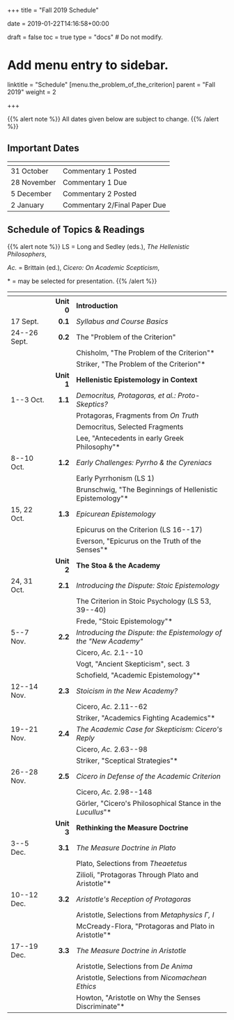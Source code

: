 +++
title = "Fall 2019 Schedule"

date = 2019-01-22T14:16:58+00:00

draft = false
toc = true
type = "docs"  # Do not modify.

# Add menu entry to sidebar.
linktitle = "Schedule"
[menu.the_problem_of_the_criterion]
  parent = "Fall 2019"
  weight = 2

+++

{{% alert note %}}
All dates given below are subject to change.
{{% /alert %}}

## Important Dates

| <span>          |                                 |
|-----------------|---------------------------------|
| 31 October      | Commentary 1 Posted             |
| 28 November     | Commentary 1 Due                |
| 5 December      | Commentary 2 Posted             |
| 2 January       | Commentary 2/Final Paper Due    |




## Schedule of Topics & Readings

{{% alert note %}}
LS = Long and Sedley (eds.), _The Hellenistic Philosophers_,

_Ac._ = Brittain (ed.), _Cicero: On Academic Scepticism_,

\* = may be selected for presentation.
{{% /alert %}}

| <span>      |             |                                                  |
|-------------|------------:|--------------------------------------------------|
|             | **Unit 0**  | **Introduction**                                 |
| 17 Sept.    | **0.1**     | _Syllabus and Course Basics_                     |
| 24--26 Sept.| **0.2**     | The "Problem of the Criterion"                   |
|             |             | <i class="fa fa-book-open"></i> Chisholm, "The Problem of the Criterion"*                                                     |
|             |             | <i class="fa fa-book-open"></i> Striker, "The Problem of the Criterion"*                                                     |
|             | **Unit 1**  | **Hellenistic Epistemology in Context**          |
| 1--3 Oct.   | **1.1**     | _Democritus, Protagoras, et al.: Proto-Skeptics?_|
|             |             | <i class="fa fa-book-open"></i> Protagoras, Fragments from _On Truth_                                                      |
|             |             | <i class="fa fa-book-open"></i> Democritus, Selected Fragments                                                             |
|             |             | <i class="fa fa-book-open"></i> Lee, "Antecedents in early Greek Philosophy"*                                                    |
| 8--10 Oct.  | **1.2**     | _Early Challenges: Pyrrho & the Cyreniacs_       |
|             |             | <i class="fa fa-book-open"></i> Early Pyrrhonism (LS 1)                                                                         |
|             |             | <i class="fa fa-book-open"></i> Brunschwig, "The Beginnings of Hellenistic Epistemology"*                                       |
| 15, 22 Oct. | **1.3**     | _Epicurean Epistemology_                         |
|             |             | <i class="fa fa-book-open"></i> Epicurus on the Criterion (LS 16--17)                                                          |
|             |             | <i class="fa fa-book-open"></i> Everson, "Epicurus on the Truth of the Senses"*                                         |
|             | **Unit 2**  | **The Stoa & the Academy**                       |
| 24, 31 Oct. | **2.1**     | _Introducing the Dispute: Stoic Epistemology_    |
|             |             | <i class="fa fa-book-open"></i> The Criterion in Stoic Psychology (LS 53, 39--40)                                               |
|             |             | <i class="fa fa-book-open"></i> Frede, "Stoic Epistemology"*                                                                 |
| 5--7 Nov.   | **2.2**     | _Introducing the Dispute: the Epistemology of the "New Academy"_                                                                 |
|             |             | <i class="fa fa-book-open"></i> Cicero, _Ac._ 2.1--10                                                                            |
|             |             | <i class="fa fa-book-open"></i> Vogt, "Ancient Skepticism", sect. 3                                                           |
|             |             | <i class="fa fa-book-open"></i> Schofield, "Academic Epistemology"*                                                       |
| 12--14 Nov. | **2.3**     | _Stoicism in the New Academy?_                   |
|             |             | <i class="fa fa-book-open"></i> Cicero, _Ac._ 2.11--62                                                                       |
|             |             | <i class="fa fa-book-open"></i> Striker, "Academics Fighting Academics"*                                                |
| 19--21 Nov. | **2.4**     | _The Academic Case for Skepticism: Cicero's Reply_                                                                         |
|             |             | <i class="fa fa-book-open"></i> Cicero, _Ac._ 2.63--98                                                                       |
|             |             | <i class="fa fa-book-open"></i> Striker, "Sceptical Strategies"*                                                        |
| 26--28 Nov. | **2.5**     | _Cicero in Defense of the Academic Criterion_    |
|             |             | <i class="fa fa-book-open"></i> Cicero, _Ac._ 2.98--148                                                                      |
|             |             | <i class="fa fa-book-open"></i> Görler, "Cicero's Philosophical Stance in the _Lucullus_"*                                       |
|             | **Unit 3**  | **Rethinking the Measure Doctrine**              |
| 3--5 Dec.   | **3.1**     | _The Measure Doctrine in Plato_                  |
|             |             | <i class="fa fa-book-open"></i> Plato, Selections from _Theaetetus_                                                              |
|             |             | <i class="fa fa-book-open"></i> Zilioli, "Protagoras Through Plato and Aristotle"*                                      |
| 10--12 Dec. | **3.2**     | _Aristotle's Reception of Protagoras_            |
|             |             | <i class="fa fa-book-open"></i> Aristotle, Selections from _Metaphysics Γ, Ι_                                             |
|             |             | <i class="fa fa-book-open"></i> McCready-Flora, "Protagoras and Plato in Aristotle"*                                           |
| 17--19 Dec. | **3.3**     | _The Measure Doctrine in Aristotle_              |
|             |             | <i class="fa fa-book-open"></i> Aristotle, Selections from _De Anima_                                                     |
|             |             | <i class="fa fa-book-open"></i> Aristotle, Selections from _Nicomachean Ethics_                                           |
|             |             | <i class="fa fa-book-open"></i> Howton, "Aristotle on Why the Senses Discriminate"*                                    |
